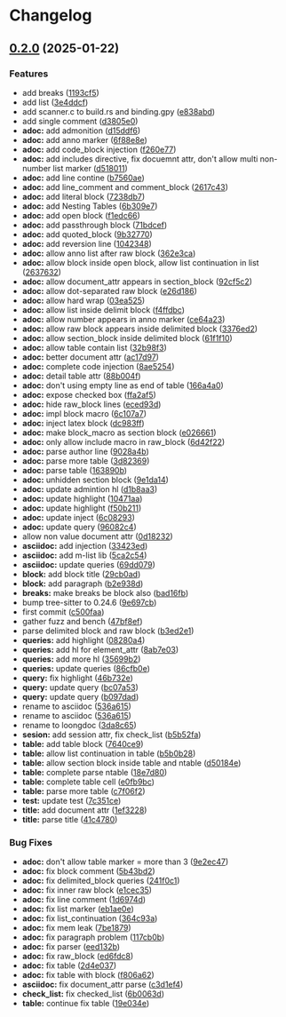 # Changelog

## [0.2.0](https://github.com/cathaysia/tree-sitter-asciidoc/compare/v0.1.0...v0.2.0) (2025-01-22)


### Features

* add breaks ([1193cf5](https://github.com/cathaysia/tree-sitter-asciidoc/commit/1193cf55417a17151174dfae87e645fe136a2f39))
* add list ([3e4ddcf](https://github.com/cathaysia/tree-sitter-asciidoc/commit/3e4ddcff9d5457f34889faa7fdc5d4b56170c9d4))
* add scanner.c to build.rs and binding.gpy ([e838abd](https://github.com/cathaysia/tree-sitter-asciidoc/commit/e838abdb258ea1f39cf5e0a7f099007f8c59d851))
* add single comment ([d3805e0](https://github.com/cathaysia/tree-sitter-asciidoc/commit/d3805e03341c13e376913ffc1618a6b1661800ce))
* **adoc:** add admonition ([d15ddf6](https://github.com/cathaysia/tree-sitter-asciidoc/commit/d15ddf6a55e80941d06ab3eb2ea106d6a5f8b22e))
* **adoc:** add anno marker ([6f88e8e](https://github.com/cathaysia/tree-sitter-asciidoc/commit/6f88e8e86ba46bab04f00f93f794260ee3e1e759))
* **adoc:** add code_block injection ([f260e77](https://github.com/cathaysia/tree-sitter-asciidoc/commit/f260e775c11d9c7235dedfb2338b6161794b1465))
* **adoc:** add includes directive, fix docuemnt attr, don't allow multi non-number list marker ([d518011](https://github.com/cathaysia/tree-sitter-asciidoc/commit/d5180114ae0d096858e7a315b3198b994a4fbc8d))
* **adoc:** add line contine ([b7560ae](https://github.com/cathaysia/tree-sitter-asciidoc/commit/b7560ae822e3a9b8b8623f50e89110cfb952f084))
* **adoc:** add line_comment and comment_block ([2617c43](https://github.com/cathaysia/tree-sitter-asciidoc/commit/2617c4325693446fcd2dce6396b855d8af44cc9e))
* **adoc:** add literal block ([7238db7](https://github.com/cathaysia/tree-sitter-asciidoc/commit/7238db72ea47afdda2eb26e03190d602685937af))
* **adoc:** add Nesting Tables ([6b309e7](https://github.com/cathaysia/tree-sitter-asciidoc/commit/6b309e71e35f755a3e2913c754ee6eba03b8272a))
* **adoc:** add open block ([f1edc66](https://github.com/cathaysia/tree-sitter-asciidoc/commit/f1edc662108009464e8b0ee60b67322cca9666a7))
* **adoc:** add passthrough block ([71bdcef](https://github.com/cathaysia/tree-sitter-asciidoc/commit/71bdcef7b891134fd2b6cbf4d672f876cd0bfd69))
* **adoc:** add quoted_block ([9b32770](https://github.com/cathaysia/tree-sitter-asciidoc/commit/9b32770955dc6faf147970eed18ad15d589454fa))
* **adoc:** add reversion line ([1042348](https://github.com/cathaysia/tree-sitter-asciidoc/commit/104234841132a87afb95dd79e96636cc118bf90b))
* **adoc:** allow anno list after raw block ([362e3ca](https://github.com/cathaysia/tree-sitter-asciidoc/commit/362e3ca7816df48dfe91f255168190ab2306a81c))
* **adoc:** allow block inside open block, allow list continuation in list ([2637632](https://github.com/cathaysia/tree-sitter-asciidoc/commit/263763250e123ceca8c4128cfbbd931fe967aaed))
* **adoc:** allow document_attr appears in section_block ([92cf5c2](https://github.com/cathaysia/tree-sitter-asciidoc/commit/92cf5c2072d175f399f3127566df38a8326006b5))
* **adoc:** allow dot-separated raw block ([e26d186](https://github.com/cathaysia/tree-sitter-asciidoc/commit/e26d1868413894662fde97d96f81d268060fef51))
* **adoc:** allow hard wrap ([03ea525](https://github.com/cathaysia/tree-sitter-asciidoc/commit/03ea525265bee0c5d85142c445233fcfdbc752ee))
* **adoc:** allow list inside delimit block ([f4ffdbc](https://github.com/cathaysia/tree-sitter-asciidoc/commit/f4ffdbcf8fc4ff3da62eb1415d2eb6fd06f68071))
* **adoc:** allow number appears in anno marker ([ce64a23](https://github.com/cathaysia/tree-sitter-asciidoc/commit/ce64a231bf241c3787c63f049f1a05bbdd3594e8))
* **adoc:** allow raw block appears inside delimited block ([3376ed2](https://github.com/cathaysia/tree-sitter-asciidoc/commit/3376ed24eb6d43156f549b74ec303b7411795922))
* **adoc:** allow section_block inside delimited block ([61f1f10](https://github.com/cathaysia/tree-sitter-asciidoc/commit/61f1f101e996bebcdab569b7871a7895fd21e4e9))
* **adoc:** allow table contain list ([32b98f3](https://github.com/cathaysia/tree-sitter-asciidoc/commit/32b98f313f6ee03ea02de6cbfe3fbe56a6a9538e))
* **adoc:** better document attr ([ac17d97](https://github.com/cathaysia/tree-sitter-asciidoc/commit/ac17d97f7eb5248931d4d4ca574d71bf9c8fe64d))
* **adoc:** complete code injection ([8ae5254](https://github.com/cathaysia/tree-sitter-asciidoc/commit/8ae52543faa3c10184a9a98ac3c70891609b55b7))
* **adoc:** detail table attr ([88b004f](https://github.com/cathaysia/tree-sitter-asciidoc/commit/88b004f5c3717e393c1ecd14b7e3d93103329ee5))
* **adoc:** don't using empty line as end of table ([166a4a0](https://github.com/cathaysia/tree-sitter-asciidoc/commit/166a4a0c8e7cc3383bc374ce9a9ca446ee547d3c))
* **adoc:** expose checked box ([ffa2af5](https://github.com/cathaysia/tree-sitter-asciidoc/commit/ffa2af5040a83659f41032010a346c7eb3fd3664))
* **adoc:** hide raw_block lines ([eced93d](https://github.com/cathaysia/tree-sitter-asciidoc/commit/eced93d573cdca24527e341a4b9af7575902eb13))
* **adoc:** impl block macro ([6c107a7](https://github.com/cathaysia/tree-sitter-asciidoc/commit/6c107a760bf81d6b7454bbd503daac8837990c37))
* **adoc:** inject latex block ([dc983ff](https://github.com/cathaysia/tree-sitter-asciidoc/commit/dc983ffa2f1144e69646a4ca1fca09428e58a3aa))
* **adoc:** make block_macro as section block ([e026661](https://github.com/cathaysia/tree-sitter-asciidoc/commit/e0266619fb1e2590f8c9e311396518c321c8e5da))
* **adoc:** only allow include macro in raw_block ([6d42f22](https://github.com/cathaysia/tree-sitter-asciidoc/commit/6d42f22f921182a193fa591a10a034915f4616d3))
* **adoc:** parse author line ([9028a4b](https://github.com/cathaysia/tree-sitter-asciidoc/commit/9028a4b278c43bfb380cb5980595af0bd7343a43))
* **adoc:** parse more table ([3d82369](https://github.com/cathaysia/tree-sitter-asciidoc/commit/3d82369169b912a2b45958073a424473747285b5))
* **adoc:** parse table ([163890b](https://github.com/cathaysia/tree-sitter-asciidoc/commit/163890bee76364b151fc89c52bdf9a8286840003))
* **adoc:** unhidden section block ([9e1da14](https://github.com/cathaysia/tree-sitter-asciidoc/commit/9e1da14b66c606cc5f81530370faf4e25bb7816c))
* **adoc:** update admintion hl ([d1b8aa3](https://github.com/cathaysia/tree-sitter-asciidoc/commit/d1b8aa3f95da9dfe069d3253fe85349a6ec8eeca))
* **adoc:** update highlight ([10471aa](https://github.com/cathaysia/tree-sitter-asciidoc/commit/10471aa638590eda9130b5814a1eb0d0ee082463))
* **adoc:** update highlight ([f50b211](https://github.com/cathaysia/tree-sitter-asciidoc/commit/f50b211cae7342355045efb735048456dfbd542d))
* **adoc:** update inject ([6c08293](https://github.com/cathaysia/tree-sitter-asciidoc/commit/6c08293cccead873ebafaaf25be8252e1d1dfc3b))
* **adoc:** update query ([96082c4](https://github.com/cathaysia/tree-sitter-asciidoc/commit/96082c49eb8dbb9de3a51269d7dea41c846e5f14))
* allow non value document attr ([0d18232](https://github.com/cathaysia/tree-sitter-asciidoc/commit/0d18232ca473dfca4cdd0ab38227810f5e346299))
* **asciidoc:** add injection ([33423ed](https://github.com/cathaysia/tree-sitter-asciidoc/commit/33423ed97cca9998cbb16bb9739520ad34eb5486))
* **asciidoc:** add m-list lib ([5ca2c54](https://github.com/cathaysia/tree-sitter-asciidoc/commit/5ca2c5448778c084e42211a4b80b7bf527b60e7e))
* **asciidoc:** update queries ([69dd079](https://github.com/cathaysia/tree-sitter-asciidoc/commit/69dd079189c607a85b610b896e27e735bd7c95c1))
* **block:** add block title ([29cb0ad](https://github.com/cathaysia/tree-sitter-asciidoc/commit/29cb0ad2c916fdfb9898be118e843ed0727f5db9))
* **block:** add paragraph ([b2e938d](https://github.com/cathaysia/tree-sitter-asciidoc/commit/b2e938de4d0947dbd776df1433994b19660e5aa2))
* **breaks:** make breaks be block also ([bad16fb](https://github.com/cathaysia/tree-sitter-asciidoc/commit/bad16fbae61dc034d8961a41b887b4b5109dbe0a))
* bump tree-sitter to 0.24.6 ([9e697cb](https://github.com/cathaysia/tree-sitter-asciidoc/commit/9e697cbd9001d1cf874478c984c634cbe9521e4c))
* first commit ([c500faa](https://github.com/cathaysia/tree-sitter-asciidoc/commit/c500faa5c34ed64b3e52a6b4298bfc78ac04e1f3))
* gather fuzz and bench ([47bf8ef](https://github.com/cathaysia/tree-sitter-asciidoc/commit/47bf8efda5a20ce1511596eb6ea6fcc12be0ab8d))
* parse delimited block and raw block ([b3ed2e1](https://github.com/cathaysia/tree-sitter-asciidoc/commit/b3ed2e1ace805c3241ea075b8095644d550fe986))
* **queries:** add highlight ([08280a4](https://github.com/cathaysia/tree-sitter-asciidoc/commit/08280a465911bbe2e5126f16aac96d6894fbcb23))
* **queries:** add hl for element_attr ([8ab7e03](https://github.com/cathaysia/tree-sitter-asciidoc/commit/8ab7e035306ed839d4262d63601a386c17499695))
* **queries:** add more hl ([35699b2](https://github.com/cathaysia/tree-sitter-asciidoc/commit/35699b285840e0efb15202c291306e224f1bff03))
* **queries:** update queries ([86cfb0e](https://github.com/cathaysia/tree-sitter-asciidoc/commit/86cfb0ec2d0a6969fbafa2df9e4691ec7a65e8ce))
* **query:** fix highlight ([46b732e](https://github.com/cathaysia/tree-sitter-asciidoc/commit/46b732e7dc004fe1a90334a8182aca58297923f1))
* **query:** update query ([bc07a53](https://github.com/cathaysia/tree-sitter-asciidoc/commit/bc07a53a44f43b23f70becb3b187c771fb20c641))
* **query:** update query ([b097dad](https://github.com/cathaysia/tree-sitter-asciidoc/commit/b097dad4f97d2911c74773e40faab78f7c5d2165))
* rename to asciidoc ([536a615](https://github.com/cathaysia/tree-sitter-asciidoc/commit/536a61517f5eac0f50b9834b1391021f10beea6d))
* rename to asciidoc ([536a615](https://github.com/cathaysia/tree-sitter-asciidoc/commit/536a61517f5eac0f50b9834b1391021f10beea6d))
* rename to loongdoc ([3da8c65](https://github.com/cathaysia/tree-sitter-asciidoc/commit/3da8c65e5db50874b9af13319040c0fb74a5c1a2))
* **sesion:** add session attr, fix check_list ([b5b52fa](https://github.com/cathaysia/tree-sitter-asciidoc/commit/b5b52fab567a30c6e0aac72ab788d387651ba253))
* **table:** add table block ([7640ce9](https://github.com/cathaysia/tree-sitter-asciidoc/commit/7640ce98075c78e62efcfc1b5417ee4681077633))
* **table:** allow list continuation in table ([b5b0b28](https://github.com/cathaysia/tree-sitter-asciidoc/commit/b5b0b281ff1c159e660c1514f295581b1db26c35))
* **table:** allow section block inside table and ntable ([d50184e](https://github.com/cathaysia/tree-sitter-asciidoc/commit/d50184e9062e343b8df8b47029aade3ae8ddb360))
* **table:** complete parse ntable ([18e7d80](https://github.com/cathaysia/tree-sitter-asciidoc/commit/18e7d8085d1b938d9c6ca58f2b9e95c3e5a34c7c))
* **table:** complete table cell ([e0fb9bc](https://github.com/cathaysia/tree-sitter-asciidoc/commit/e0fb9bc1d0f5c5025179ce58c475f7536f9979c5))
* **table:** parse more table ([c7f06f2](https://github.com/cathaysia/tree-sitter-asciidoc/commit/c7f06f2981054004c2d99b7b392cb1f2afe98053))
* **test:** update test ([7c351ce](https://github.com/cathaysia/tree-sitter-asciidoc/commit/7c351ced4dac858e4ec531ef48db7e08e717c64c))
* **title:** add document attr ([1ef3228](https://github.com/cathaysia/tree-sitter-asciidoc/commit/1ef3228b9953141a45997bf377f68a61306ef169))
* **title:** parse title ([41c4780](https://github.com/cathaysia/tree-sitter-asciidoc/commit/41c47802c10b681b7695104396cf1004f2db30d1))


### Bug Fixes

* **adoc:** don't allow table marker = more than 3 ([9e2ec47](https://github.com/cathaysia/tree-sitter-asciidoc/commit/9e2ec47e6b641dab0c4a73395996f4eadd046826))
* **adoc:** fix block comment ([5b43bd2](https://github.com/cathaysia/tree-sitter-asciidoc/commit/5b43bd256816e1e867a5f9c5e128e52e8c04e8a2))
* **adoc:** fix delimited_block queries ([241f0c1](https://github.com/cathaysia/tree-sitter-asciidoc/commit/241f0c1ffeab76fef463be28c7c498757dedd7ee))
* **adoc:** fix inner raw block ([e1cec35](https://github.com/cathaysia/tree-sitter-asciidoc/commit/e1cec35ada2542e84336e0634f4a162c6b4ffec9))
* **adoc:** fix line comment ([1d6974d](https://github.com/cathaysia/tree-sitter-asciidoc/commit/1d6974d0d5506bed0c605f41aeb75cdb08870ca1))
* **adoc:** fix list marker ([eb1ae0e](https://github.com/cathaysia/tree-sitter-asciidoc/commit/eb1ae0e706239343c42dd26efc02f03905e669fb))
* **adoc:** fix list_continuation ([364c93a](https://github.com/cathaysia/tree-sitter-asciidoc/commit/364c93a1604803d80406382c31f4faf96fbe8b10))
* **adoc:** fix mem leak ([7be1879](https://github.com/cathaysia/tree-sitter-asciidoc/commit/7be1879dd5f70d6d319b1414e093c36fa5b7ec9c))
* **adoc:** fix paragraph problem ([117cb0b](https://github.com/cathaysia/tree-sitter-asciidoc/commit/117cb0b29c309dbd188a8141c35896f8de36c78a))
* **adoc:** fix parser ([eed132b](https://github.com/cathaysia/tree-sitter-asciidoc/commit/eed132b9d8af715e1cc30f457417e12563223068))
* **adoc:** fix raw_block ([ed6fdc8](https://github.com/cathaysia/tree-sitter-asciidoc/commit/ed6fdc8660cfeab9f56132c9b9414c297950cd12))
* **adoc:** fix table ([2d4e037](https://github.com/cathaysia/tree-sitter-asciidoc/commit/2d4e037132a9dcf1e666ab5cad039496511d11a4))
* **adoc:** fix table with block ([f806a62](https://github.com/cathaysia/tree-sitter-asciidoc/commit/f806a62c543773166993b5c8a9c50fa067de12fe))
* **asciidoc:** fix document_attr parse ([c3d1ef4](https://github.com/cathaysia/tree-sitter-asciidoc/commit/c3d1ef4709c7146d21fbc3b2a7e51de41db90ff8))
* **check_list:** fix checked_list ([6b0063d](https://github.com/cathaysia/tree-sitter-asciidoc/commit/6b0063da81189678aff1e0d1429efedc912ba7f5))
* **table:** continue fix table ([19e034e](https://github.com/cathaysia/tree-sitter-asciidoc/commit/19e034e2b312f1e0ec25eca629f95a6cef34f988))
